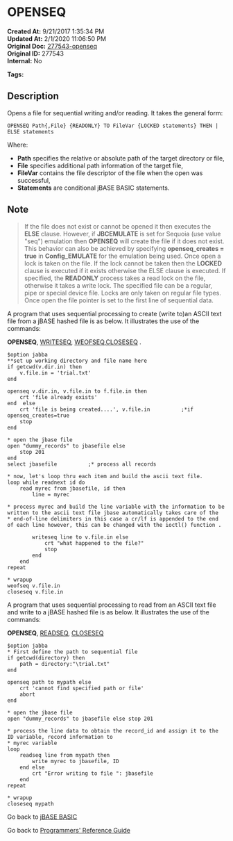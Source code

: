 # OPENSEQ

**Created At:** 9/21/2017 1:35:34 PM  
**Updated At:** 2/1/2020 11:06:50 PM  
**Original Doc:** [277543-openseq](https://docs.jbase.com/36868-jbase-basic/277543-openseq)  
**Original ID:** 277543  
**Internal:** No

**Tags:**
<badge text='record handling' vertical='middle' />
<badge text='file handling' vertical='middle' />

## Description

Opens a file for sequential writing and/or reading. It takes the general form:

```
OPENSEQ Path{,File} {READONLY} TO FileVar {LOCKED statements} THEN | ELSE statements
```

Where:

- **Path** specifies the relative or absolute path of the target directory or file,
- **File** specifies additional path information of the target file,
- **FileVar** contains the file descriptor of the file when the open was successful,
- **Statements** are conditional jBASE BASIC statements.

## Note

> If the file does not exist or cannot be opened it then executes the **ELSE** clause. However, if **JBCEMULATE** is set for Sequoia (use value "seq") emulation then **OPENSEQ** will create the file if it does not exist. This behavior can also be achieved by specifying **openseq_creates = true** in **Config_EMULATE** for the emulation being used. Once open a lock is taken on the file. If the lock cannot be taken then the **LOCKED** clause is executed if it exists otherwise the ELSE clause is executed. If specified, the **READONLY** process takes a read lock on the file, otherwise it takes a write lock. The specified file can be a regular, pipe or special device file. Locks are only taken on regular file types. Once open the file pointer is set to the first line of sequential data.

A program that uses sequential processing to create (write to)an ASCII text file from a jBASE hashed file is as below. It illustrates the use of the commands:

**OPENSEQ**, [WRITESEQ](./../writeseq), [WEOFSEQ](./../weofseq),[CLOSESEQ](./../closeseq) .

```
$option jabba
**set up working directory and file name here
if getcwd(v.dir.in) then
    v.file.in = 'trial.txt'
end

openseq v.dir.in, v.file.in to f.file.in then
    crt 'file already exists'
end  else
    crt 'file is being created....', v.file.in          ;*if openseq_creates=true
    stop
end

* open the jbase file
open "dummy_records" to jbasefile else
    stop 201
end
select jbasefile          ;* process all records

* now, let's loop thru each item and build the ascii text file.
loop while readnext id do
    read myrec from jbasefile, id then
        line = myrec

* process myrec and build the line variable with the information to be written to the ascii text file jbase automatically takes care of the
* end-of-line delimiters in this case a cr/lf is appended to the end of each line however, this can be changed with the ioctl() function .

        writeseq line to v.file.in else
            crt "what happened to the file?"
            stop
        end
    end
repeat

* wrapup
weofseq v.file.in
closeseq v.file.in
```

A program that uses sequential processing to read from an ASCII text file and write to a jBASE hashed file is as below. It illustrates the use of the commands:

**OPENSEQ**, [READSEQ](./../readseq), [CLOSESEQ](./../closeseq)

```
$option jabba
* First define the path to sequential file
if getcwd(directory) then
    path = directory:"\trial.txt"
end

openseq path to mypath else
    crt 'cannot find specified path or file'
    abort
end

* open the jbase file
open "dummy_records" to jbasefile else stop 201

* process the line data to obtain the record_id and assign it to the ID variable, record information to
* myrec variable
loop
    readseq line from mypath then
        write myrec to jbasefile, ID
    end else
        crt "Error writing to file ": jbasefile
    end
repeat

* wrapup
closeseq mypath
```

Go back to [jBASE BASIC](./../README.md)

Go back to [Programmers' Reference Guide](./../../reference-guides/jbc/README.md)
